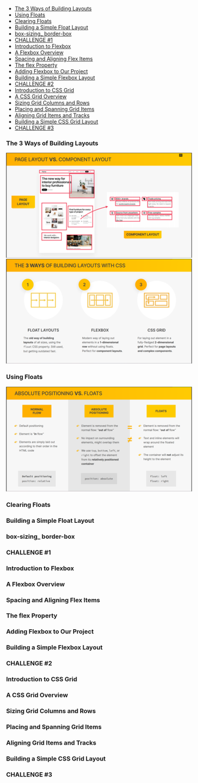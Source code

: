 - [The 3 Ways of Building Layouts](#the-3-ways-of-building-layouts)
- [Using Floats](#using-floats)
- [Clearing Floats](#clearing-floats)
- [Building a Simple Float Layout](#building-a-simple-float-layout)
- [box-sizing\_ border-box](#box-sizing_-border-box)
- [CHALLENGE #1](#challenge-1)
- [Introduction to Flexbox](#introduction-to-flexbox)
- [A Flexbox Overview](#a-flexbox-overview)
- [Spacing and Aligning Flex Items](#spacing-and-aligning-flex-items)
- [The flex Property](#the-flex-property)
- [Adding Flexbox to Our Project](#adding-flexbox-to-our-project)
- [Building a Simple Flexbox Layout](#building-a-simple-flexbox-layout)
- [CHALLENGE #2](#challenge-2)
- [Introduction to CSS Grid](#introduction-to-css-grid)
- [A CSS Grid Overview](#a-css-grid-overview)
- [Sizing Grid Columns and Rows](#sizing-grid-columns-and-rows)
- [Placing and Spanning Grid Items](#placing-and-spanning-grid-items)
- [Aligning Grid Items and Tracks](#aligning-grid-items-and-tracks)
- [Building a Simple CSS Grid Layout](#building-a-simple-css-grid-layout)
- [CHALLENGE #3](#challenge-3)

### The 3 Ways of Building Layouts

![](../images/34.png)
![](../images/35.png)

### Using Floats

![](../images/36.png)

### Clearing Floats

### Building a Simple Float Layout

### box-sizing\_ border-box

### CHALLENGE #1

### Introduction to Flexbox

### A Flexbox Overview

### Spacing and Aligning Flex Items

### The flex Property

### Adding Flexbox to Our Project

### Building a Simple Flexbox Layout

### CHALLENGE #2

### Introduction to CSS Grid

### A CSS Grid Overview

### Sizing Grid Columns and Rows

### Placing and Spanning Grid Items

### Aligning Grid Items and Tracks

### Building a Simple CSS Grid Layout

### CHALLENGE #3
